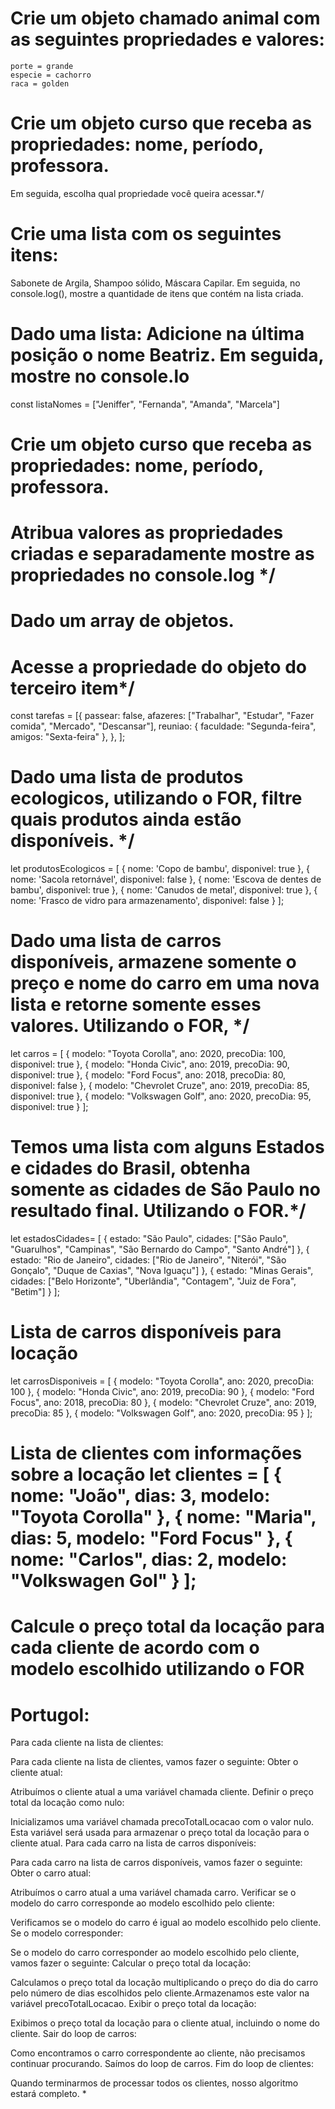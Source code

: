 # Crie um objeto chamado animal com as seguintes propriedades e valores:
    porte = grande
    especie = cachorro
    raca = golden


# Crie um objeto curso que receba as propriedades: nome, período, professora.
Em seguida, escolha qual propriedade você queira acessar.*/

# Crie uma lista com os seguintes itens:
Sabonete de Argila, Shampoo sólido, Máscara Capilar.
Em seguida, no console.log(),
mostre a quantidade de itens que contém
na lista criada.

# Dado uma lista: Adicione na última posição o nome Beatriz. Em seguida, mostre no console.lo
const listaNomes = ["Jeniffer", "Fernanda", "Amanda", "Marcela"]




# Crie um objeto curso que receba as propriedades: nome, período, professora.
# Atribua valores as propriedades criadas e separadamente mostre as propriedades no console.log */



# Dado um array de objetos. 
# Acesse a propriedade do objeto do terceiro item*/

const tarefas = [{
    passear: false,
    afazeres: ["Trabalhar", "Estudar", "Fazer comida", "Mercado",
      "Descansar"],
    reuniao: {
      faculdade: "Segunda-feira",
      amigos: "Sexta-feira"
    },
  },
  ];
 



# Dado uma lista de produtos ecologicos, utilizando o FOR, filtre quais produtos ainda estão disponíveis. */

let produtosEcologicos = [
    { nome: 'Copo de bambu', disponivel: true },
    { nome: 'Sacola retornável', disponivel: false },
    { nome: 'Escova de dentes de bambu', disponivel: true },
    { nome: 'Canudos de metal', disponivel: true },
    { nome: 'Frasco de vidro para armazenamento', disponivel: false }
];

# Dado uma lista de carros disponíveis, armazene somente o preço e nome do carro em uma nova lista e retorne somente esses valores. Utilizando o FOR,  */
let carros = [
    { modelo: "Toyota Corolla", ano: 2020, precoDia: 100, disponivel: true },
    { modelo: "Honda Civic", ano: 2019, precoDia: 90, disponivel: true },
    { modelo: "Ford Focus", ano: 2018, precoDia: 80, disponivel: false },
    { modelo: "Chevrolet Cruze", ano: 2019, precoDia: 85, disponivel: true },
    { modelo: "Volkswagen Golf", ano: 2020, precoDia: 95, disponivel: true }
];

# Temos uma lista com alguns Estados e cidades do Brasil, obtenha somente as cidades de São Paulo no resultado final. Utilizando o FOR.*/

let estadosCidades= [ { estado: "São Paulo", cidades: ["São Paulo", "Guarulhos", "Campinas", "São Bernardo do Campo", "Santo André"] }, { estado: "Rio de Janeiro", cidades: ["Rio de Janeiro", "Niterói", "São Gonçalo", "Duque de Caxias", "Nova Iguaçu"] }, { estado: "Minas Gerais", cidades: ["Belo Horizonte", "Uberlândia", "Contagem", "Juiz de Fora", "Betim"] } ];

#  Lista de carros disponíveis para locação
let carrosDisponiveis = [
    { modelo: "Toyota Corolla", ano: 2020, precoDia: 100 },
    { modelo: "Honda Civic", ano: 2019, precoDia: 90 },
    { modelo: "Ford Focus", ano: 2018, precoDia: 80 },
    { modelo: "Chevrolet Cruze", ano: 2019, precoDia: 85 },
    { modelo: "Volkswagen Golf", ano: 2020, precoDia: 95 }
];

# Lista de clientes com informações sobre a locação let clientes = [ { nome: "João", dias: 3, modelo: "Toyota Corolla" }, { nome: "Maria", dias: 5, modelo: "Ford Focus" }, { nome: "Carlos", dias: 2, modelo: "Volkswagen Gol" } ];

# Calcule o preço total da locação para cada cliente de acordo com o modelo escolhido utilizando o FOR


# Portugol: 
Para cada cliente na lista de clientes:

Para cada cliente na lista de clientes, vamos fazer o seguinte:
Obter o cliente atual:

Atribuímos o cliente atual a uma variável chamada cliente.
Definir o preço total da locação como nulo:

Inicializamos uma variável chamada precoTotalLocacao com o valor nulo. Esta variável será usada para armazenar o preço total da locação para o cliente atual.
Para cada carro na lista de carros disponíveis:

Para cada carro na lista de carros disponíveis, vamos fazer o seguinte:
Obter o carro atual:

Atribuímos o carro atual a uma variável chamada carro.
Verificar se o modelo do carro corresponde ao modelo escolhido pelo cliente:

Verificamos se o modelo do carro é igual ao modelo escolhido pelo cliente.
Se o modelo corresponder:

Se o modelo do carro corresponder ao modelo escolhido pelo cliente, vamos fazer o seguinte:
Calcular o preço total da locação:

Calculamos o preço total da locação multiplicando o preço do dia do carro pelo número de dias escolhidos pelo cliente.Armazenamos este valor na variável precoTotalLocacao.
Exibir o preço total da locação:

Exibimos o preço total da locação para o cliente atual, incluindo o nome do cliente.
Sair do loop de carros:

Como encontramos o carro correspondente ao cliente, não precisamos continuar procurando. Saímos do loop de carros.
Fim do loop de clientes:

Quando terminarmos de processar todos os clientes, nosso algoritmo estará completo.
*


